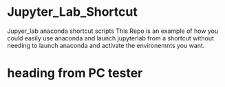 # Jupyter_Lab_Shortcut
Jupyer_lab anaconda shortcut scripts
This Repo is an example of how you could easily use anaconda and launch jupyterlab from a shortcut without needing to launch anaconda and activate the environemnts you want.

# heading from PC tester
